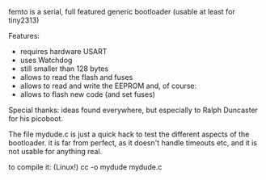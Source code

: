 femto is a serial, full featured generic bootloader
(usable at least for tiny2313)

Features:
  - requires hardware USART
  - uses Watchdog 
  - still smaller than 128 bytes
  - allows to read the flash and fuses
  - allows to read and write the EEPROM
  and, of course: 
  - allows to flash new code (and set fuses)

Special thanks:
ideas found everywhere, but especially to Ralph Duncaster for his picoboot.


The file mydude.c is just a quick hack to test
the different aspects of the bootloader.
it is far from perfect, as it doesn't handle timeouts
etc, and it is not usable for anything real.

to compile it: (Linux!)
  cc -o mydude mydude.c

